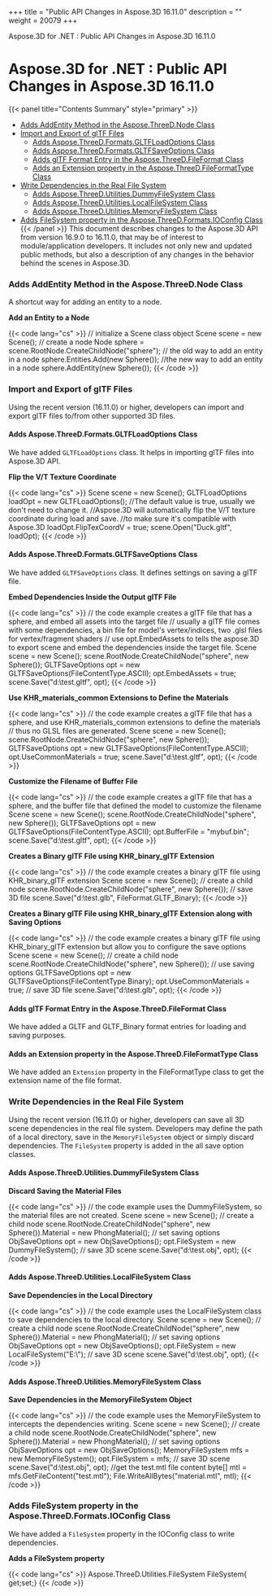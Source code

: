 +++
title = "Public API Changes in Aspose.3D 16.11.0" 
description = "" 
weight = 20079 
+++

Aspose.3D for .NET : Public API Changes in Aspose.3D 16.11.0  

# Aspose.3D for .NET : Public API Changes in Aspose.3D 16.11.0


{{< panel title="Contents Summary" style="primary" >}}
*   [Adds AddEntity Method in the Aspose.ThreeD.Node Class](#PublicAPIChangesinAspose.3D16.11.0-AddsAddEntityMethodintheAspose.ThreeD.NodeClass)
*   [Import and Export of glTF Files](#PublicAPIChangesinAspose.3D16.11.0-ImportandExportofglTFFiles)
    *   [Adds Aspose.ThreeD.Formats.GLTFLoadOptions Class](#PublicAPIChangesinAspose.3D16.11.0-AddsAspose.ThreeD.Formats.GLTFLoadOptionsClass)
    *   [Adds Aspose.ThreeD.Formats.GLTFSaveOptions Class](#PublicAPIChangesinAspose.3D16.11.0-AddsAspose.ThreeD.Formats.GLTFSaveOptionsClass)
    *   [Adds glTF Format Entry in the Aspose.ThreeD.FileFormat Class](#PublicAPIChangesinAspose.3D16.11.0-AddsglTFFormatEntryintheAspose.ThreeD.FileFormatClass)
    *   [Adds an Extension property in the Aspose.ThreeD.FileFormatType Class](#PublicAPIChangesinAspose.3D16.11.0-AddsanExtensionpropertyintheAspose.ThreeD.FileFormatTypeClass)
*   [Write Dependencies in the Real File System](#PublicAPIChangesinAspose.3D16.11.0-WriteDependenciesintheRealFileSystem)
    *   [Adds Aspose.ThreeD.Utilities.DummyFileSystem Class](#PublicAPIChangesinAspose.3D16.11.0-AddsAspose.ThreeD.Utilities.DummyFileSystemClass)
    *   [Adds Aspose.ThreeD.Utilities.LocalFileSystem Class](#PublicAPIChangesinAspose.3D16.11.0-AddsAspose.ThreeD.Utilities.LocalFileSystemClass)
    *   [Adds Aspose.ThreeD.Utilities.MemoryFileSystem Class](#PublicAPIChangesinAspose.3D16.11.0-AddsAspose.ThreeD.Utilities.MemoryFileSystemClass)
*   [Adds FileSystem property in the Aspose.ThreeD.Formats.IOConfig Class](#PublicAPIChangesinAspose.3D16.11.0-AddsFileSystempropertyintheAspose.ThreeD.Formats.IOConfigClass)
{{< /panel >}}
This document describes changes to the Aspose.3D API from version 16.9.0 to 16.11.0, that may be of interest to module/application developers. It includes not only new and updated public methods, but also a description of any changes in the behavior behind the scenes in Aspose.3D.

### Adds AddEntity Method in the Aspose.ThreeD.Node Class

A shortcut way for adding an entity to a node.

**Add an Entity to a Node**

{{< code lang="cs" >}}
// initialize a Scene class object
Scene scene = new Scene();
// create a node
Node sphere = scene.RootNode.CreateChildNode("sphere");
// the old way to add an entity in a node
sphere.Entities.Add(new Sphere());
//the new way to add an entity in a node
sphere.AddEntity(new Sphere());
{{< /code >}}

### Import and Export of glTF Files

Using the recent version (16.11.0) or higher, developers can import and export glTF files to/from other supported 3D files.

#### Adds Aspose.ThreeD.Formats.GLTFLoadOptions Class

We have added `GLTFLoadOptions` class. It helps in importing glTF files into Aspose.3D API.

**Flip the V/T Texture Coordinate**

{{< code lang="cs" >}}
Scene scene = new Scene();
GLTFLoadOptions loadOpt = new GLTFLoadOptions();
//The default value is true, usually we don't need to change it.
//Aspose.3D will automatically flip the V/T texture coordinate during load and save.
//to make sure it's compatible with Aspose.3D
loadOpt.FlipTexCoordV = true;
scene.Open("Duck.gltf", loadOpt);
{{< /code >}}

#### Adds Aspose.ThreeD.Formats.GLTFSaveOptions Class

We have added `GLTFSaveOptions` class. It defines settings on saving a glTF file.

**Embed Dependencies Inside the Output glTF File**

{{< code lang="cs" >}}
// the code example creates a glTF file that has a sphere, and embed all assets into the target file
// usually a glTF file comes with some dependencies, a bin file for model's vertex/indices, two .glsl files for vertex/fragment shaders
// use opt.EmbedAssets to tells the aspose.3D to export scene and embed the dependencies inside the target file.
Scene scene = new Scene();
scene.RootNode.CreateChildNode("sphere", new Sphere());
GLTFSaveOptions opt = new GLTFSaveOptions(FileContentType.ASCII);
opt.EmbedAssets = true;
scene.Save("d:\\test.gltf", opt);
{{< /code >}}

**Use KHR\_materials\_common Extensions to Define the Materials**

{{< code lang="cs" >}}
// the code example creates a glTF file that has a sphere, and use KHR_materials_common extensions to define the materials
// thus no GLSL files are generated.
Scene scene = new Scene();
scene.RootNode.CreateChildNode("sphere", new Sphere());
GLTFSaveOptions opt = new GLTFSaveOptions(FileContentType.ASCII);
opt.UseCommonMaterials = true;
scene.Save("d:\\test.gltf", opt);
{{< /code >}}

**Customize the Filename of Buffer File**

{{< code lang="cs" >}}
// the code example creates a glTF file that has a sphere, and the buffer file that defined the model to customize the filename
Scene scene = new Scene();
scene.RootNode.CreateChildNode("sphere", new Sphere());
GLTFSaveOptions opt = new GLTFSaveOptions(FileContentType.ASCII);
opt.BufferFile = "mybuf.bin";
scene.Save("d:\\test.gltf", opt);
{{< /code >}}

**Creates a Binary glTF File using KHR\_binary\_glTF Extension**

{{< code lang="cs" >}}
// the code example creates a binary glTF file using KHR_binary_glTF extension
Scene scene = new Scene();
// create a child node
scene.RootNode.CreateChildNode("sphere", new Sphere());
// save 3D file
scene.Save("d:\\test.glb", FileFormat.GLTF_Binary);
{{< /code >}}

**Creates a Binary glTF File using KHR\_binary\_glTF Extension along with Saving Options**

{{< code lang="cs" >}}
// the code example creates a binary glTF file using KHR_binary_glTF extension but allow you to configure the save options
Scene scene = new Scene();
// create a child node
scene.RootNode.CreateChildNode("sphere", new Sphere());
// use saving options
GLTFSaveOptions opt = new GLTFSaveOptions(FileContentType.Binary);
opt.UseCommonMaterials = true;
// save 3D file
scene.Save("d:\\test.glb", opt);
{{< /code >}}

#### Adds glTF Format Entry in the Aspose.ThreeD.FileFormat Class

We have added a GLTF and GLTF\_Binary format entries for loading and saving purposes.

#### Adds an Extension property in the Aspose.ThreeD.FileFormatType Class

We have added an `Extension` property in the FileFormatType class to get the extension name of the file format.

### Write Dependencies in the Real File System

Using the recent version (16.11.0) or higher, developers can save all 3D scene dependencies in the real file system. Developers may define the path of a local directory, save in the `MemoryFileSystem` object or simply discard dependencies. The `FileSystem` property is added in the all save option classes.

#### Adds Aspose.ThreeD.Utilities.DummyFileSystem Class

**Discard Saving the Material Files**

{{< code lang="cs" >}}
// the code example uses the DummyFileSystem, so the material files are not created.
Scene scene = new Scene();
// create a child node
scene.RootNode.CreateChildNode("sphere", new Sphere()).Material = new PhongMaterial();
// set saving options
ObjSaveOptions opt = new ObjSaveOptions();
opt.FileSystem = new DummyFileSystem();
// save 3D scene
scene.Save("d:\\test.obj", opt);
{{< /code >}}

#### Adds Aspose.ThreeD.Utilities.LocalFileSystem Class

**Save Dependencies in the Local Directory**

{{< code lang="cs" >}}
// the code example uses the LocalFileSystem class to save dependencies to the local directory.
Scene scene = new Scene();
// create a child node
scene.RootNode.CreateChildNode("sphere", new Sphere()).Material = new PhongMaterial();
// set saving options
ObjSaveOptions opt = new ObjSaveOptions();
opt.FileSystem = new LocalFileSystem("E:\\");
// save 3D scene
scene.Save("d:\\test.obj", opt);
{{< /code >}}

#### Adds Aspose.ThreeD.Utilities.MemoryFileSystem Class

**Save Dependencies in the MemoryFileSystem Object**

{{< code lang="cs" >}}
// the code example uses the MemoryFileSystem to intercepts the dependencies writing.
Scene scene = new Scene();
// create a child node
scene.RootNode.CreateChildNode("sphere", new Sphere()).Material = new PhongMaterial();
// set saving options
ObjSaveOptions opt = new ObjSaveOptions();
MemoryFileSystem mfs = new MemoryFileSystem();
opt.FileSystem = mfs;
// save 3D scene
scene.Save("d:\\test.obj", opt);
//get the test.mtl file content
byte[] mtl = mfs.GetFileContent("test.mtl");
File.WriteAllBytes("material.mtl", mtl);
{{< /code >}}

### Adds FileSystem property in the Aspose.ThreeD.Formats.IOConfig Class

We have added a `FileSystem` property in the IOConfig class to write dependencies.

**Adds a FileSystem property**

{{< code lang="cs" >}}
Aspose.ThreeD.Utilities.FileSystem FileSystem{ get;set;}
{{< /code >}}

